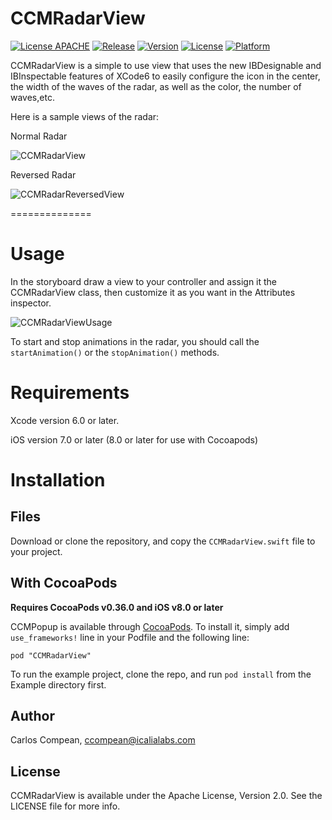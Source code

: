 CCMRadarView
==============

[![License APACHE](https://img.shields.io/hexpm/l/plug.svg)](https://github.com/cacmartinez/CCMRadarView/blob/master/LICENSE)
[![Release](https://img.shields.io/github/release/cacmartinez/CCMRadarView.svg)](https://github.com/cacmartinez/CCMRadarView)
[![Version](https://img.shields.io/cocoapods/v/CCMRadarView.svg?style=flat)](http://cocoadocs.org/docsets/CCMRadarView)
[![License](https://img.shields.io/cocoapods/l/CCMRadarView.svg?style=flat)](http://cocoadocs.org/docsets/CCMRadarView)
[![Platform](https://img.shields.io/cocoapods/p/CCMRadarView.svg?style=flat)](http://cocoadocs.org/docsets/CCMRadarView)

CCMRadarView is a simple to use view that uses the new IBDesignable and IBInspectable features of XCode6 to easily configure the icon in the center, the width of the waves of the radar, as well as the color, the number of waves,etc.

Here is a sample views of the radar:

Normal Radar

![CCMRadarView](https://github.com/cacmartinez/CCMRadarView/blob/master/Screenshots/radarInUse.gif)

Reversed Radar

![CCMRadarReversedView](https://github.com/cacmartinez/CCMRadarView/blob/master/Screenshots/reversedRadarInUse.gif)

==============

# Usage

In the storyboard draw a view to your controller and assign it the CCMRadarView class, then customize it as you want in the Attributes inspector.

![CCMRadarViewUsage](https://github.com/cacmartinez/CCMRadarView/blob/master/Screenshots/howToUse.gif)

To start and stop animations in the radar, you should call the `startAnimation()` or the `stopAnimation()` methods.

# Requirements

Xcode version 6.0 or later.

iOS version 7.0 or later (8.0 or later for use with Cocoapods)

# Installation

## Files

Download or clone the repository, and copy the `CCMRadarView.swift` file to your project.

## With CocoaPods

**Requires CocoaPods v0.36.0 and iOS v8.0 or later**

CCMPopup is available through [CocoaPods](http://cocoapods.org). To install
it, simply add `use_frameworks!` line in your Podfile and the following line:

    pod "CCMRadarView"

To run the example project, clone the repo, and run `pod install` from the Example directory first.

## Author

Carlos Compean, ccompean@icalialabs.com

## License

CCMRadarView is available under the Apache License, Version 2.0. See the LICENSE file for more info.

